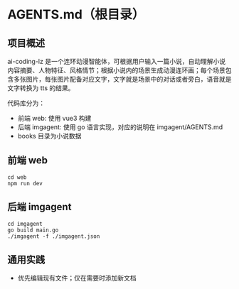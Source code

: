 # AGENTS.md（根目录）

## 项目概述
   ai-coding-lz 是一个连环动漫智能体，可根据用户输入一篇小说，自动理解小说内容摘要、人物特征、风格情节；根据小说内的场景生成动漫连环画；每个场景包含多张图片，每张图片配备对应文字，文字就是场景中的对话或者旁白，语音就是文字转换为 tts 的结果。

代码库分为：
- 前端 web: 使用 vue3 构建
- 后端 imgagent: 使用 go 语言实现，对应的说明在 imgagent/AGENTS.md
- books 目录为小说数据

## 前端 web
``` shell
cd web
npm run dev
```

## 后端 imgagent

```shell
cd imgagent
go build main.go
./imgagent -f ./imgagent.json
```

## 通用实践
- 优先编辑现有文件；仅在需要时添加新文档

